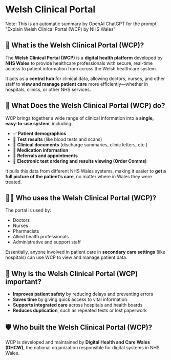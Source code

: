 # Welsh Clinical Portal

Note: This is an automatic summary by OpenAI ChatGPT for the prompt "Explain Welsh Clinical Portal (WCP) by NHS Wales"

## 🏥 What is the Welsh Clinical Portal (WCP)?

The **Welsh Clinical Portal (WCP)** is a **digital health platform** developed by **NHS Wales** to provide healthcare professionals with secure, real-time access to patient information from across the Welsh healthcare system.

It acts as a **central hub** for clinical data, allowing doctors, nurses, and other staff to **view and manage patient care** more efficiently—whether in hospitals, clinics, or other NHS services.

## 🔧 What Does the Welsh Clinical Portal (WCP) do?

WCP brings together a wide range of clinical information into a **single, easy-to-use system**, including:

- ✅ **Patient demographics**
- 🧪 **Test results** (like blood tests and scans)
- 📝 **Clinical documents** (discharge summaries, clinic letters, etc.)
- 💊 **Medication information**
- 📅 **Referrals and appointments**
- 🧾 **Electronic test ordering and results viewing (Order Comms)**

It pulls this data from different NHS Wales systems, making it easier to **get a full picture of the patient’s care**, no matter where in Wales they were treated.

## 👩‍⚕️ Who uses the Welsh Clinical Portal (WCP)?

The portal is used by:
- Doctors
- Nurses
- Pharmacists
- Allied health professionals
- Administrative and support staff

Essentially, anyone involved in patient care in **secondary care settings** (like hospitals) can use WCP to view and manage patient data.

## 🎯 Why is the Welsh Clinical Portal (WCP) important?

- **Improves patient safety** by reducing delays and preventing errors
- **Saves time** by giving quick access to vital information
- **Supports integrated care** across hospitals and health boards
- **Reduces duplication**, such as repeated tests or lost paperwork

## 🛡️ Who built the Welsh Clinical Portal (WCP)?

WCP is developed and maintained by **Digital Health and Care Wales (DHCW)**, the national organization responsible for digital systems in NHS Wales.
